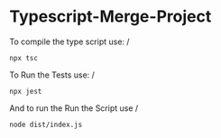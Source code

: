 # Typescript-Merge-Project

To compile the type script use: /
````
npx tsc
````

To Run the Tests use: /
````
npx jest
````
And to run the Run the Script use /
```
node dist/index.js
```
